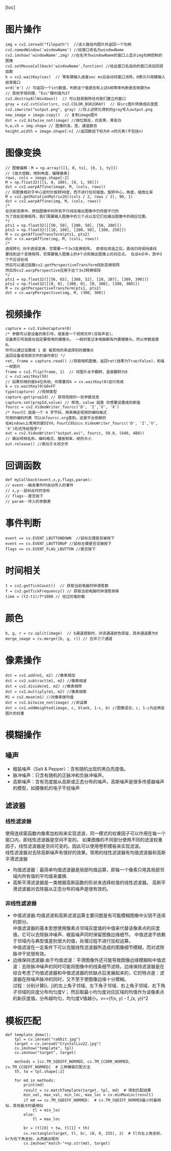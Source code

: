 [toc]
# 图片操作

```
img = cv2.imread("filepath")  //读入路径内图片并返回一个句柄
cv2.namedWindow('windowName') //给窗口命名为windowName
cv2.imshow('windowName',img) //在名字为windowName的窗口上显示img句柄控制的图像
cv2.setMouseCallback('windowName',function) //给此窗口名指向的窗口添加回调函数
k = cv2.waitKey(sec)  // 等有键输入或者sec ms后自动将窗口消除，0表示只用键输入结束窗口
ord('m') // 可返回一个int数值，判断这个值是否和上述k相等来判断是否按键为m
// 其他字母同理，“Esc"键的值为27
cv2.destroyAllWindows()  // 可以轻易删除任何我们建立的窗口
gray = cv2.cvtColor(src, cv2.COLOR_BGR2GRAY)  // 将src图片转换成灰度图
cv2.imwrite("output.png", gray) //将上述转化得到的gray写入output.png
new_image = image.copy()  // 复制image图片
dst = cv2.bitwise_not(image) //按位取反，白变黑，黑变白
h,w,ch = img.shape // 图像的高，宽，通道数目
height,width = image.shape[:n] //返回数组下标为0-n的元素(不包括n)
```

# 图像变换

```
// 图像偏移：M = np.array([[1, 0, tx], [0, 1, ty]])
// [放大倍数，倾斜角度，偏移像素]
rows, cols = image.shape[:2]
M = np.float32([[1, 0, 100], [0, 1, 50]])
dst = cv2.warpAffine(image, M, (cols, rows))
// 将图像相对于中心逆时针旋转90度，而不进行任何缩放。旋转中心，角度，缩放比率
M = cv2.getRotationMatrix2D((cols / 2, rows / 2), 90, 1)
dst = cv2.warpAffine(img, M, (cols, rows))
/*
在仿射变换中，原始图像中的所有平行线在输出图像中仍然是平行的
为了找到变换矩阵，我们需要输入图像中的三个点以及它们在输出图像中的相应位置。
*/
pts1 = np.float32([[50, 50], [200, 50], [50, 200]])
pts2 = np.float32([[10, 100], [200, 50], [100, 250]])
M = cv.getAffineTransform(pts1, pts2)
dst = cv.warpAffine(img, M, (cols, rows))
/*
透视转化 对于透视变换，您需要一个3x3变换矩阵。 即使在改造之后，直线仍将保持直线
要找到这个变换矩阵，您需要输入图像上的4个点和输出图像上的对应点。 在这4点中，其中3个不应该在线
然后可以通过函数cv2.getPerspectiveTransform找到变换矩阵
然后将cv2.warpPerspective应用于这个3x3转换矩阵
*/
pts1 = np.float32([[56, 65], [368, 52], [28, 387], [389, 390]])
pts2 = np.float32([[0, 0], [300, 0], [0, 300], [300, 300]])
M = cv.getPerspectiveTransform(pts1, pts2)
dst = cv.warpPerspective(img, M, (300, 300))
```

# 视频操作        
```
capture = cv2.VideoCapture(0)    
/* 参数可以是设备的索引号，或者是一个视频文件(没有声音)。
设备索引号就是在指定要使用的摄像头。 一般的笔记本电脑都有内置摄像头。所以参数就是 0。
你可以通过设置成 1 或 者其他的来选择别的摄像头
返回设备或视频文件的操作索引 */
ret, frame = capture.read() //获取相机图像，返回ret(结果为True/False)，和每一帧图片
frame = cv2.flip(frame, 1)  // 将图片水平翻转，竖直翻转为0
c = cv2.waitKey(50) 
// 如果你用的是64位系统，你需要将k = cv.waitKey(0)这行改成 k = cv.waitKey(0)&0xFF           
type(capture) //视频类型
capture.get(propId) // 获得视频的一些参数信息
capture.set(propId,value) // 修改，value 就是 你想要设置成的新值
fourcc = cv2.VideoWriter_fourcc('D', 'I','V', 'X')
/* FourCC 就是一个 4 字节码，用来确定视频的编码格式
可用的编码列表 可以从fourcc.org查到。这是平台依赖的
在Windows上常用的是DIVX。FourCC码以cv.VideoWriter_fourcc('D', 'I','V', 'X')形式传给程序*/
out = cv2.VideoWriter("output.avi", fourcc, 50.0, (640, 480))
// 输出视频名称，编码格式，播放频率，帧的大小
out.release() //类似于关闭文件
```

# 回调函数        
```
def myCallback(event,x,y,flags,param):
// event--触发事件时自动传入的事件
// x,y--鼠标此时的坐标
// flags--是否按下
// param--传入的参数表
```

# 事件判断        
```
event == cv.EVENT_LBUTTONDOWN  //鼠标左键是否被按下
event == cv.EVENT_LBUTTONUP //鼠标左键是否没被按下
flags == cv.EVENT_FLAG_LBUTTON //是否按下
```

# 时间相关        
```
t = cv2.getTickCount()  // 获取当前电脑时钟滴答数
f = cv2.getTickFrequency() // 获取当前电脑时钟滴答频率
time = (t2-t1)/f*1000 // 经过的毫秒数
```

# 颜色       
```
b, g, r = cv.split(image)  // b通道提取时，对该通道颜色保留，其余通道置为0
merge_image = cv.merge([b, g, r]) // 合并三个通道
```

# 像素操作        
```
dst = cv2.add(m1, m2) //像素相加
dst = cv2.subtract(m1, m2) //像素相减
dst = cv2.divide(m1, m2) //像素相除
dst = cv2.multiply(m1, m2) //像素相乘
M1 = cv2.mean(m1) //对像素做均值
dst = cv2.bitwise_not(image) //非运算
dst = cv2.addWeighted(image, c, blank, 1-c, b) //图像混合，c, 1-c为这两张图片的权重
```

# 模糊操作
## 噪声
- 椒盐噪声（Salt & Pepper）：含有随机出现的黑白亮度值。
- 脉冲噪声：只含有随机的正脉冲和负脉冲噪声。
- 高斯噪声：含有亮度服从高斯或正态分布的噪声。高斯噪声是很多传感器噪声的模型，如摄像机的电子干扰噪声

## 滤波器
### 线性滤波器
使用连续窗函数内像素加权和来实现滤波，同一模式的权重因子可以作用在每一个窗口内，即线性滤波器是空间不变的。
如果图像的不同部分使用不同的滤波权重因子，线性滤波器是空间可变的。因此可以使用卷积模板来实现滤波。      
线性滤波器对去除高斯噪声有很好的效果。常用的线性滤波器有均值滤波器和高斯平滑滤波器          
- 均值滤波器：最简单均值滤波器是局部均值运算，即每一个像素只用其局部邻域内所有值的平均值来置换.
- 高斯平滑滤波器是一类根据高斯函数的形状来选择权值的线性滤波器。 高斯平滑滤波器对去除服从正态分布的噪声是很有效的。

### 非线性滤波器
-  中值滤波器:均值滤波和高斯滤波运算主要问题是有可能模糊图像中尖锐不连续的部分。            
中值滤波器的基本思想使用像素点邻域灰度值的中值来代替该像素点的灰度值，它可以去除脉冲噪声、椒盐噪声同时保留图像边缘细节。
中值滤波不依赖于邻域内与典型值差别很大的值，处理过程不进行加权运算。        
中值滤波在一定条件下可以克服线性滤波器所造成的图像细节模糊，而对滤除脉冲干扰很有效。              
-  边缘保持滤波器:由于均值滤波：平滑图像外还可能导致图像边缘模糊和中值滤波：去除脉冲噪声的同时可能将图像中的线条细节滤除。边缘保持滤波器是在综合考虑了均值滤波器和中值滤波器的优缺点后发展起来的，它的特点是：滤波器在除噪声脉冲的同时，又不至于使图像边缘十分模糊。            
过程：分别计算[i，j]的左上角子邻域、左下角子邻域、右上角子邻域、右下角子邻域的灰度分布均匀度V；
然后取最小均匀度对应区域的均值作为该像素点的新灰度值。分布越均匀，均匀度V值越小。v=<(f(x, y) - f_(x, y))^2


# 模板匹配
```
def template_demo():
    tpl = cv.imread("rabbit.jpg")
    target = cv.imread("CrystalLiu22.jpg")
    cv.imshow("template", tpl)
    cv.imshow("target", target)

    methods = [cv.TM_SQDIFF_NORMED, cv.TM_CCORR_NORMED, cv.TM_CCOEFF_NORMED]  # 三种模板匹配方法
    th, tw = tpl.shape[:2]

    for md in methods:
        print(md)
        result = cv.matchTemplate(target, tpl, md)  # 得到匹配结果
        min_val, max_val, min_loc, max_loc = cv.minMaxLoc(result)
        if md == cv.TM_SQDIFF_NORMED:  # cv.TM_SQDIFF_NORMED最小时最相似，其他最大时最相似
            tl = min_loc
        else:
            tl = max_loc

        br = (tl[0] + tw, tl[1] + th)
        cv.rectangle(target, tl, br, (0, 0, 255), 2)  # tl为左上角坐标，br为右下角坐标，从而画出矩形
        cv.imshow("match-"+np.str(md), target)
```